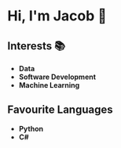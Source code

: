 # Hi, I'm Jacob :raised_hands:

## Interests :books:
- **Data**
- **Software Development**
- **Machine Learning**

## Favourite Languages
- **Python**
- **C#**

